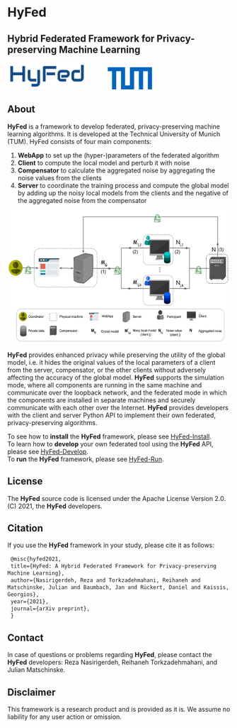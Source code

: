 # HyFed

## __Hybrid Federated Framework for Privacy-preserving Machine Learning__

<p float="left">
<img src="hyfed-docs/readme/img/main/hyfed_logo.png" width="180" height="60">
   &nbsp;&nbsp;&nbsp;&nbsp;&nbsp;&nbsp;&nbsp;&nbsp;&nbsp;&nbsp;
<img src="hyfed-docs/readme/img/main/tum_logo.png" width="100" height="50">
</p>

## About
**HyFed** is a framework to develop federated, privacy-preserving machine learning algorithms. It is developed at the Technical University of Munich (TUM).
HyFed consists of four main components: 
1. **WebApp** to set up the (hyper-)parameters of the federated algorithm
2. **Client** to compute the local model and perturb it with noise 
3. **Compensator** to calculate the aggregated noise by aggregating the noise values from the clients
4. **Server** to coordinate the training process and compute the global model by adding up the noisy local models from the clients and 
   the negative of the aggregated noise from the compensator
   
<p float="left">
<img src="hyfed-docs/readme/img/main/hyfed_arch.png" width="600" height="300">
   
**HyFed** provides enhanced privacy while preserving the utility of the global model, i.e. it hides the original values of the local parameters
of a client from the server, compensator, or the other clients without adversely affecting the accuracy of the global model. **HyFed** supports the simulation mode, where all components
 are running in the same machine and communicate over the loopback network, and the federated mode in which the components are installed in separate machines and 
securely communicate with each other over the Internet. **HyFed** provides developers with the client and server Python API 
to implement their own federated, privacy-preserving algorithms.

To see how to **install** the **HyFed** framework, please see [HyFed-Install](hyfed-docs/readme/install_hyfed.md). <br/>
To learn how to **develop** your own federated tool using the **HyFed** API, please see [HyFed-Develop](hyfed-docs/readme/develop_hyfed.md). <br/>
To **run** the **HyFed** framework, please see [HyFed-Run](hyfed-docs/readme/run_hyfed.md). 

## License
The **HyFed** source code is licensed under the Apache License Version 2.0. (C) 2021, the **HyFed** developers.

## Citation
If you use the **HyFed** framework in your study, please cite it as follows: <br />
   ```
    @misc{hyfed2021,
    title={HyFed: A Hybrid Federated Framework for Privacy-preserving Machine Learning},
    author={Nasirigerdeh, Reza and Torkzadehmahani, Reihaneh and Matschinske, Julian and Baumbach, Jan and Rückert, Daniel and Kaissis, Georgios},
    year={2021},
    journal={arXiv preprint},
    }
   ```
## Contact
In case of questions or problems regarding **HyFed**, please contact the **HyFed** developers: Reza Nasirigerdeh, Reihaneh Torkzadehmahani, and Julian Matschinske.

## Disclaimer

This framework is a research product and is provided as it is. We assume no liability for any user action or omission.
